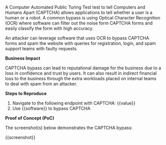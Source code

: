 A Computer Automated Public Turing Test test to tell Computers and Humans Apart (CAPTCHA) allows applications to tell whether a user is a human or a robot. A common bypass is using Optical Character Recognition (OCR) where software can filter out the noise form CAPTCHA forms and easily classify the form with high accuracy.

An attacker can leverage software that uses OCR to bypass CAPTCHA forms and spam the website with queries for registration, login, and spam support teams with faulty requests.

**Business Impact**

CAPTCHA bypass can lead to reputational damage for the business due to a loss in confidence and trust by users. It can also result in indirect financial loss to the business through the extra workloads placed on internal teams to deal with spam from an attacker.

**Steps to Reproduce**

1. Navigate to the following endpoint with CAPTCHA: {{value}}
1. Use {{software}} to bypass CAPTCHA

**Proof of Concept (PoC)**

The screenshot(s) below demonstrates the CAPTCHA bypass:

{{screenshot}}
